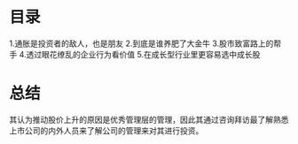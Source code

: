 # 目录
1.通胀是投资者的敌人，也是朋友
2.到底是谁养肥了大金牛
3.股市致富路上的帮手
4.透过眼花缭乱的企业行为看价值
5.在成长型行业里更容易选中成长股

# 总结
其认为推动股价上升的原因是优秀管理层的管理，因此其通过咨询拜访最了解熟悉上市公司的内外人员来了解公司的管理来对其进行投资。